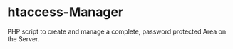 # htaccess-Manager
PHP script to create and manage a complete, password protected Area on the Server.
